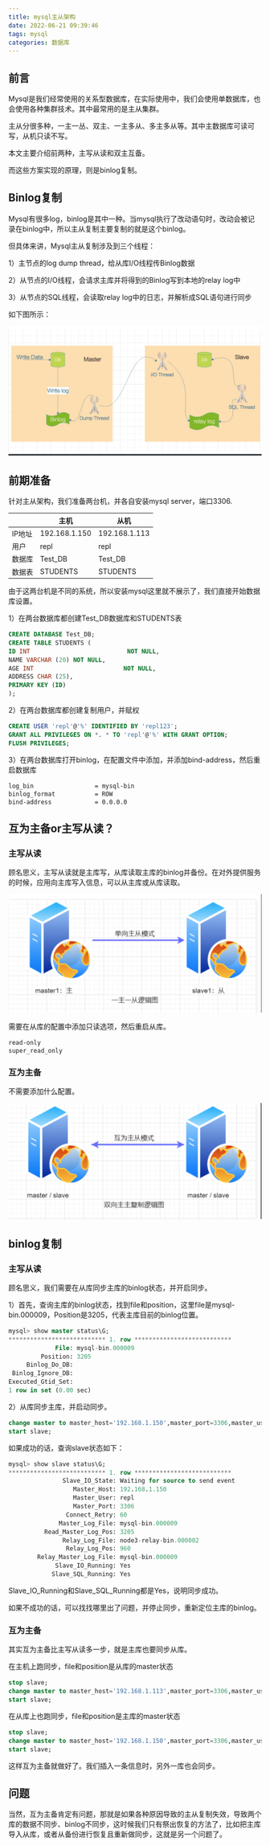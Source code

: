 ```yaml
---
title: mysql主从架构
date: 2022-06-21 09:39:46
tags: mysql
categories: 数据库
---
```


## 前言

Mysql是我们经常使用的关系型数据库，在实际使用中，我们会使用单数据库，也会使用各种集群技术。其中最常用的是主从集群。

主从分很多种，一主一丛、双主、一主多从、多主多从等。其中主数据库可读可写，从机只读不写。

本文主要介绍前两种，主写从读和双主互备。

而这些方案实现的原理，则是binlog复制。

## Binlog复制

Mysql有很多log，binlog是其中一种。当mysql执行了改动语句时，改动会被记录在binlog中，所以主从复制主要复制的就是这个binlog。

但具体来讲，Mysql主从复制涉及到三个线程：

1）主节点的log dump thread，给从库I/O线程传Binlog数据

2）从节点的I/O线程，会请求主库并将得到的Binlog写到本地的relay log中

3）从节点的SQL线程，会读取relay log中的日志，并解析成SQL语句进行同步

如下图所示：

![](https://raw.githubusercontent.com/ErYoung2/imgbed/master/2022/06/21-14-42-59-mysql-arch.png)

## 前期准备

针对主从架构，我们准备两台机，并各自安装mysql server，端口3306.

|      | 主机            | 从机            |
| ---- | ------------- | ------------- |
| IP地址 | 192.168.1.150 | 192.168.1.113 |
| 用户   | repl          | repl          |
| 数据库  | Test_DB       | Test_DB       |
| 数据表  | STUDENTS      | STUDENTS      |

由于这两台机是不同的系统，所以安装mysql这里就不展示了，我们直接开始数据库设置。

1）在两台数据库都创建Test_DB数据库和STUDENTS表

```sql
CREATE DATABASE Test_DB;
CREATE TABLE STUDENTS (  
ID INT                           NOT NULL,  
NAME VARCHAR (20) NOT NULL,  
AGE INT                         NOT NULL,  
ADDRESS CHAR (25),  
PRIMARY KEY (ID)  
);  
```

2）在两台数据库都创建复制用户，并赋权

```sql
CREATE USER 'repl'@'%' IDENTIFIED BY 'repl123';
GRANT ALL PRIVILEGES ON *. * TO 'repl'@'%' WITH GRANT OPTION;
FLUSH PRIVILEGES;
```

3）在两台数据库打开binlog，在配置文件中添加，并添加bind-address，然后重启数据库

```properties
log_bin                 = mysql-bin
binlog_format           = ROW
bind-address            = 0.0.0.0
```

## 互为主备or主写从读？

### 主写从读

顾名思义，主写从读就是主库写，从库读取主库的binlog并备份。在对外提供服务的时候，应用向主库写入信息，可以从主库或从库读取。

![](https://raw.githubusercontent.com/ErYoung2/imgbed/master/2022/06/21-14-43-12-master-slave.png)

需要在从库的配置中添加只读选项，然后重启从库。

```properties
read-only
super_read_only
```

### 互为主备

不需要添加什么配置。

![](https://raw.githubusercontent.com/ErYoung2/imgbed/master/2022/06/21-14-43-24-master-master.png)

## binlog复制

### 主写从读

顾名思义，我们需要在从库同步主库的binlog状态，并开启同步。

1）首先，查询主库的binlog状态，找到file和position，这里file是mysql-bin.000009，Position是3205，代表主库目前的binlog位置。

```sql
mysql> show master status\G;
*************************** 1. row ***************************
             File: mysql-bin.000009
         Position: 3205
     Binlog_Do_DB:
 Binlog_Ignore_DB:
Executed_Gtid_Set:
1 row in set (0.00 sec)
```

2）从库同步主库，并启动同步。

```sql
change master to master_host='192.168.1.150',master_port=3306,master_user='repl',master_password='repl123',master_log_file='mysql-bin.000009',master_log_pos=3205;
start slave;
```

如果成功的话，查询slave状态如下：

```sql
mysql> show slave status\G;
*************************** 1. row ***************************
               Slave_IO_State: Waiting for source to send event
                  Master_Host: 192.168.1.150
                  Master_User: repl
                  Master_Port: 3306
                Connect_Retry: 60
              Master_Log_File: mysql-bin.000009
          Read_Master_Log_Pos: 3205
               Relay_Log_File: node3-relay-bin.000002
                Relay_Log_Pos: 960
        Relay_Master_Log_File: mysql-bin.000009
             Slave_IO_Running: Yes
            Slave_SQL_Running: Yes
```

Slave_IO_Running和Slave_SQL_Running都是Yes，说明同步成功。

如果不成功的话，可以找找哪里出了问题，并停止同步，重新定位主库的binlog。

### 互为主备

其实互为主备比主写从读多一步，就是主库也要同步从库。

在主机上跑同步，file和position是从库的master状态

```sql
stop slave;
change master to master_host='192.168.1.113',master_port=3306,master_user='repl',master_password='repl123',master_log_file='mysql-bin.000012',master_log_pos=2920;
start slave; 
```

在从库上也跑同步，file和position是主库的master状态

```sql
stop slave;
change master to master_host='192.168.1.150',master_port=3306,master_user='repl',master_password='repl123',master_log_file='mysql-bin.000009',master_log_pos=3205;
start slave; 
```

这样互为主备就做好了。我们插入一条信息时，另外一库也会同步。

## 问题

当然，互为主备肯定有问题，那就是如果各种原因导致的主从复制失效，导致两个库的数据不同步、binlog不同步，这时候我们只有祭出恢复的方法了，比如把主库导入从库，或者从备份进行恢复且重新做同步，这就是另一个问题了。
